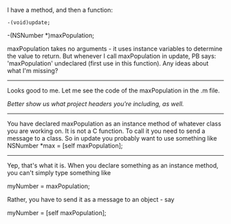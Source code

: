 I have a method, and then a function:

    -(void)update;
-(NSNumber *)maxPopulation;

maxPopulation takes no arguments - it uses instance variables to determine the value to return. But whenever I call maxPopulation in update, PB says: 'maxPopulation' undeclared (first use in this function). Any ideas about what I'm missing?

----

Looks good to me.  Let me see the code of the maxPopulation in the .m file.

*Better show us what project headers you're including, as well.*

----

You have declared maxPopulation as an instance method of whatever class you are working on.  It is not a C function.  To call it you need to send a message to a class.  So in update you probably want to use something like NSNumber *max = [self maxPopulation];

----

Yep, that's what it is.  When you declare something as an instance method, you can't simply type something like

    
myNumber = maxPopulation;


Rather, you have to send it as a message to an object - say

    
myNumber = [self maxPopulation];

